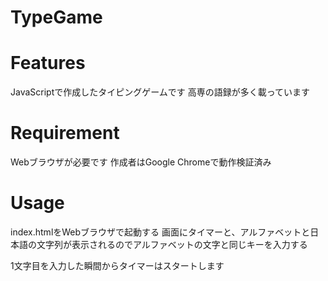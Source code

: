 # TypeGame
 

# Features
 
JavaScriptで作成したタイピングゲームです
高専の語録が多く載っています

# Requirement
 
Webブラウザが必要です
作成者はGoogle Chromeで動作検証済み

# Usage

index.htmlをWebブラウザで起動する
画面にタイマーと、アルファベットと日本語の文字列が表示されるのでアルファベットの文字と同じキーを入力する

1文字目を入力した瞬間からタイマーはスタートします

